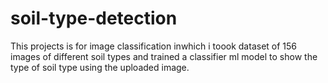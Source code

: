 # soil-type-detection
This projects is for image classification inwhich i toook dataset of 156 images of different soil types and trained a classifier ml model to show the type of soil type using the uploaded image.
